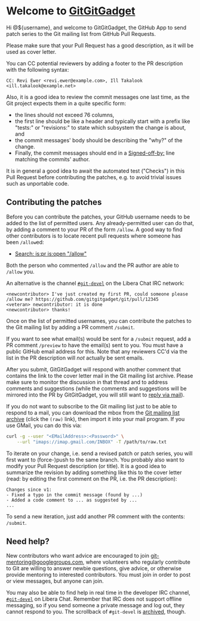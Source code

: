 # Welcome to [GitGitGadget](https://gitgitgadget.github.io/)

Hi @${username}, and welcome to GitGitGadget, the GitHub App to send patch series to the Git mailing list from GitHub Pull Requests.

Please make sure that your Pull Request has a good description, as it will be used as cover letter.

You can CC potential reviewers by adding a footer to the PR description with the following syntax:

    CC: Revi Ewer <revi.ewer@example.com>, Ill Takalook <ill.takalook@example.net>

Also, it is a good idea to review the commit messages one last time, as the Git project expects them in a quite specific form:

* the lines should not exceed 76 columns,
* the first line should be like a header and typically start with a prefix like "tests:" or "revisions:" to state which subsystem the change is about, and
* the commit messages' body should be describing the "why?" of the change.
* Finally, the commit messages should end in a [Signed-off-by:](https://git-scm.com/docs/SubmittingPatches#dco) line matching the commits' author.

It is in general a good idea to await the automated test ("Checks") in this Pull Request before contributing the patches, e.g. to avoid trivial issues such as unportable code.

## Contributing the patches

Before you can contribute the patches, your GitHub username needs to be added to the list of permitted users. Any already-permitted user can do that, by adding a comment to your PR of the form `/allow`. A good way to find other contributors is to locate recent pull requests where someone has been `/allow`ed:

* [Search: is:pr is:open "/allow"](https://github.com/gitgitgadget/git/pulls?utf8=%E2%9C%93&q=is%3Apr+is%3Aopen+%22%2Fallow%22)

Both the person who commented `/allow` and the PR author are able to `/allow` you.

An alternative is the channel [`#git-devel`](https://web.libera.chat/#git-devel) on the Libera Chat IRC network:

    <newcontributor> I've just created my first PR, could someone please /allow me? https://github.com/gitgitgadget/git/pull/12345
    <veteran> newcontributor: it is done
    <newcontributor> thanks!

Once on the list of permitted usernames, you can contribute the patches to the Git mailing list by adding a PR comment `/submit`.

If you want to see what email(s) would be sent for a `/submit` request, add a PR comment `/preview` to have the email(s) sent to you.  You must have a public GitHub email address for this. Note that any reviewers CC'd via the list in the PR description will *not* actually be sent emails.

After you submit, GitGitGadget will respond with another comment that contains the link to the cover letter mail in the Git mailing list archive. Please make sure to monitor the discussion in that thread and to address comments and suggestions (while the comments and suggestions will be mirrored into the PR by GitGitGadget, you will still want to [reply via mail](https://github.com/gitgitgadget/gitgitgadget/wiki/ReplyToThis)).

If you do not want to subscribe to the Git mailing list just to be able to respond to a mail, you can download the mbox from the [Git mailing list archive](https://lore.kernel.org/git) (click the `(raw)` link), then import it into your mail program. If you use GMail, you can do this via:

```sh
curl -g --user "<EMailAddress>:<Password>" \
    --url "imaps://imap.gmail.com/INBOX" -T /path/to/raw.txt
```

To iterate on your change, i.e. send a revised patch or patch series, you will first want to (force-)push to the same branch. You probably also want to modify your Pull Request description (or title). It is a good idea to summarize the revision by adding something like this to the cover letter (read: by editing the first comment on the PR, i.e. the PR description):

```
Changes since v1:
- Fixed a typo in the commit message (found by ...)
- Added a code comment to ... as suggested by ...
...
```

To send a new iteration, just add another PR comment with the contents: `/submit`.

## Need help?

New contributors who want advice are encouraged to join [git-mentoring@googlegroups.com](https://groups.google.com/forum/#!forum/git-mentoring), where volunteers who regularly contribute to Git are willing to answer newbie questions, give advice, or otherwise provide mentoring to interested contributors. You must join in order to post or view messages, but anyone can join.

You may also be able to find help in real time in the developer IRC channel, [`#git-devel`](https://web.libera.chat/#git-devel) on Libera Chat. Remember that IRC does not support offline messaging, so if you send someone a private message and log out, they cannot respond to you. The scrollback of `#git-devel` is [archived](https://colabti.org/irclogger//irclogger_logs/git-devel), though.
